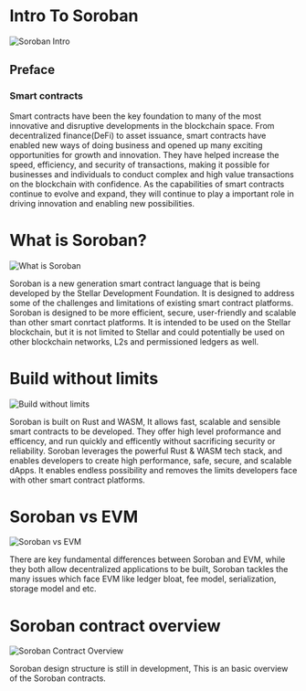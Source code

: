# Intro To Soroban

![Soroban Intro](https://user-images.githubusercontent.com/45983304/207730230-acb7bde7-c01c-4e1f-81a2-4c87dcb97b94.png)


<h2>Preface</h2>
<h3>Smart contracts</h3>

Smart contracts have been the key foundation to many of the most innovative and disruptive developments in the blockchain space. From decentralized finance(DeFi) to asset issuance, smart contracts have enabled new ways of doing business and opened up many exciting opportunities for growth and innovation. They have helped increase the speed, efficiency, and security of transactions, making it possible for businesses and individuals to conduct complex and high value transactions on the blockchain with confidence. As the capabilities of smart contracts continue to evolve and expand, they will continue to play a  important role in driving innovation and enabling new possibilities.

# What is Soroban?

![What is Soroban](https://user-images.githubusercontent.com/45983304/207730366-e6724060-3cb6-42a4-8fa1-333adecfe4b9.png)

Soroban is a new generation smart contract language that is being developed by the Stellar Development Foundation. It is designed to address some of the challenges and limitations of existing smart contract platforms. Soroban is designed to be more efficient, secure, user-friendly and scalable than other smart conrtact platforms. It is intended to be used on the Stellar blockchain, but it is not limited to Stellar and could potentially be used on other blockchain networks, L2s and permissioned ledgers as well.

# Build without limits

![Build without limits](https://user-images.githubusercontent.com/45983304/207730770-41a38fcd-2da3-4c6f-9361-b18ac11494e1.png)

Soroban is built on Rust and WASM, It allows fast, scalable and sensible smart contracts to be developed. They offer high level proformance and efficency, and run quickly and efficently without sacrificing security or reliability. Soroban leverages the powerful Rust & WASM tech stack, and enables developers to create high performance, safe, secure, and scalable dApps. It enables endless possibility and removes the limits developers face with other smart contract platforms.

# Soroban vs EVM

![Soroban vs EVM](https://user-images.githubusercontent.com/45983304/207747540-47a80d5c-9d32-438a-9358-57ca1ee0f893.png)

There are key fundamental differences between Soroban and EVM, while they both allow decentralized applications to be built, Soroban tackles the many issues  which face EVM like ledger bloat, fee model, serialization, storage model and etc.

# Soroban contract overview 

![Soroban Contract Overview](https://user-images.githubusercontent.com/45983304/207743969-742c4a01-b7f0-49b2-a5cd-9fdfaf507114.png)

Soroban design structure is still in development, This is an basic overview of the Soroban contracts.
